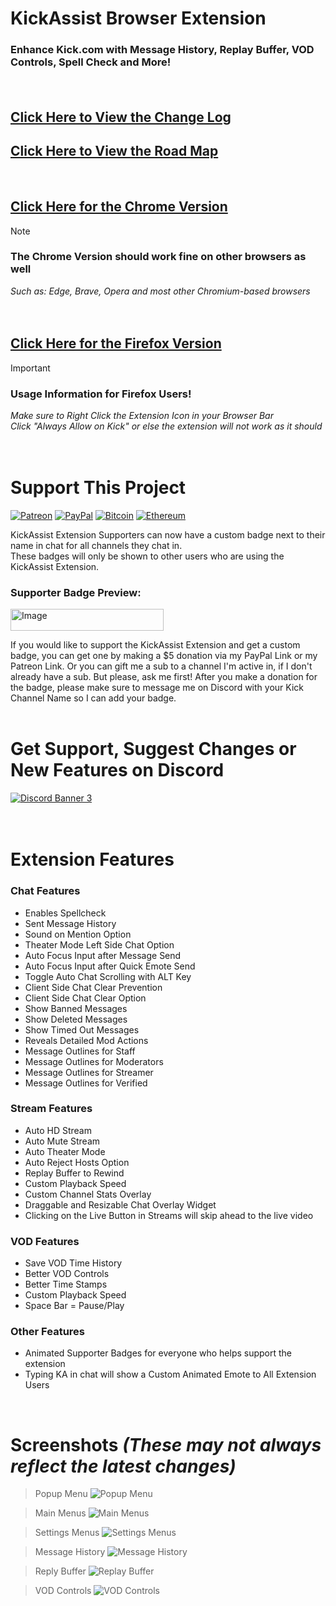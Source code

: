# KickAssist Browser Extension
### Enhance Kick.com with Message History, Replay Buffer, VOD Controls, Spell Check and More!  
    
ㅤ  
    
## [Click Here to View the Change Log](https://github.com/KickAssist/.github/blob/main/profile/CHANGELOG.md)    
## [Click Here to View the Road Map](https://github.com/orgs/KickAssist/projects/2/views/1)    
<br>

## [Click Here for the Chrome Version](https://chromewebstore.google.com/detail/kickassist/mhofahpppljielibicgjjjddhnkmhpml)
   
> [!note]  
> ### The Chrome Version should work fine on other browsers as well  
> *Such as: Edge, Brave, Opera and most other Chromium-based browsers*  

ㅤ  
   
## [Click Here for the Firefox Version](https://addons.mozilla.org/en-US/firefox/addon/kickassist/)
   
> [!important]  
> ### Usage Information for Firefox Users!  
> *Make sure to Right Click the Extension Icon in your Browser Bar*  
> *Click "Always Allow on Kick" or else the extension will not work as it should*  

ㅤ  
   
# Support This Project  

[![Patreon](https://img.shields.io/badge/Patreon-F96854?style=for-the-badge&logo=patreon&logoColor=white)](https://www.patreon.com/miahfuta) [![PayPal](https://img.shields.io/badge/PayPal-00457C?style=for-the-badge&logo=paypal&logoColor=white)](https://www.paypal.me/miahfuta)  [![Bitcoin](https://img.shields.io/badge/Bitcoin-000?style=for-the-badge&logo=bitcoin&logoColor=white)](https://www.miahfuta.com/#donations) [![Ethereum](https://img.shields.io/badge/Ethereum-3C3C3D?style=for-the-badge&logo=Ethereum&logoColor=white)](https://www.miahfuta.com/#donations)   

KickAssist Extension Supporters can now have a custom badge next to their name in chat for all channels they chat in.  
These badges will only be shown to other users who are using the KickAssist Extension.  

### Supporter Badge Preview:   
<img src="https://github.com/KickAssist/.github/blob/main/resources/ka-badge-preview.gif" alt="Image" width="245" height="35">  
<br>

If you would like to support the KickAssist Extension and get a custom badge, you can get one by making a $5 donation via my PayPal Link or my Patreon Link. Or you can gift me a sub to a channel I'm active in, if I don't already have a sub. But please, ask me first! After you make a donation for the badge, please make sure to message me on Discord with your Kick Channel Name so I can add your badge.  
<br>


# Get Support, Suggest Changes or New Features on Discord  

[![Discord Banner 3](https://discordapp.com/api/guilds/125694674382880768/widget.png?style=banner3)](https://discord.gg/invite/snvWEvg2C4)  
   
ㅤ  
# Extension Features   

### Chat Features

- Enables Spellcheck
- Sent Message History
- Sound on Mention Option
- Theater Mode Left Side Chat Option
- Auto Focus Input after Message Send
- Auto Focus Input after Quick Emote Send
- Toggle Auto Chat Scrolling with ALT Key
- Client Side Chat Clear Prevention
- Client Side Chat Clear Option
- Show Banned Messages
- Show Deleted Messages
- Show Timed Out Messages
- Reveals Detailed Mod Actions
- Message Outlines for Staff
- Message Outlines for Moderators
- Message Outlines for Streamer
- Message Outlines for Verified


### Stream Features

- Auto HD Stream
- Auto Mute Stream
- Auto Theater Mode
- Auto Reject Hosts Option
- Replay Buffer to Rewind
- Custom Playback Speed
- Custom Channel Stats Overlay
- Draggable and Resizable Chat Overlay Widget
- Clicking on the Live Button in Streams will skip ahead to the live video


### VOD Features

- Save VOD Time History
- Better VOD Controls
- Better Time Stamps
- Custom Playback Speed
- Space Bar = Pause/Play


### Other Features

- Animated Supporter Badges for everyone who helps support the extension
- Typing KA in chat will show a Custom Animated Emote to All Extension Users

<br>   
   
# Screenshots *(These may not always reflect the latest changes)*  

> Popup Menu
![Popup Menu](/screenshots/popup.png)  

> Main Menus
![Main Menus](/screenshots/mainmenus.png)  

> Settings Menus
![Settings Menus](/screenshots/settingsmenus.png)  

> Message History
![Message History](/screenshots/messagehistory.png)  

> Reply Buffer
![Replay Buffer](/screenshots/replaybuffer.png)  

> VOD Controls
![VOD Controls](/screenshots/vodcontrols.png)
